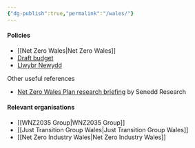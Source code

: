 ```yaml
---
{"dg-publish":true,"permalink":"/wales/"}
---
```



#### Policies
- [[Net Zero Wales\|Net Zero Wales]]
- [Draft budget](https://www.gov.wales/draft-budget-2023-2024)
- [Llwybr Newydd](https://www.gov.wales/llwybr-newydd-wales-transport-strategy-2021-html)

Other useful references
- [Net Zero Wales Plan research briefing](https://research.senedd.wales/media/ikmlrbuz/21-24-en.pdf) by Senedd Research

#### Relevant organisations
- [[WNZ2035 Group\|WNZ2035 Group]]
- [[Just Transition Group Wales\|Just Transition Group Wales]]
- [[Net Zero Industry Wales\|Net Zero Industry Wales]]

